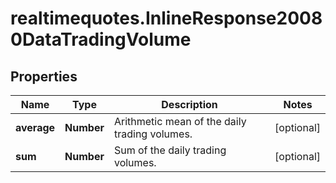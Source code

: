 # realtimequotes.InlineResponse20080DataTradingVolume

## Properties

Name | Type | Description | Notes
------------ | ------------- | ------------- | -------------
**average** | **Number** | Arithmetic mean of the daily trading volumes. | [optional] 
**sum** | **Number** | Sum of the daily trading volumes. | [optional] 


